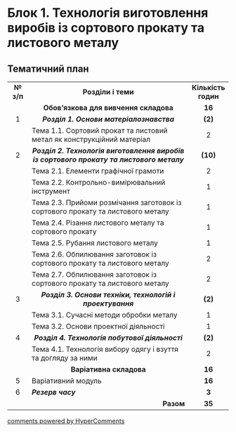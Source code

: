 <div id="hypercomments_widget" class="js-hypercomments-widget invisible"></div>

# Блок 1. Технологія виготовлення виробів із сортового прокату та листового металу

## Тематичний план

<table>
  <tr>
    <td width="10%" align="center"><b>№ з/п</b></td>
    <td width="80%" align="center"><b>Розділи  і теми</b></td>
    <td width="10%" align="center"><b>Кількість годин</b></td>
  </tr>
  <tr>
    <td width="10%" align="center"></td>
    <td width="80%" align="center"><b>Обов’язкова для вивчення складова</b></td>
    <td width="10%" align="center"><b>16</b></td>
  </tr>
  <tr>
    <td width="10%" align="center">1</td>
    <td width="80%" align="center"><b><i>Розділ 1. Основи матеріалознавства</i></b></td>
    <td width="10%" align="center"><b>(2)</b></td>
  </tr>
  <tr>
    <td width="10%" align="center"></td>
    <td width="80%" style="vertical-align:top !important;">Тема 1.1. Сортовий прокат та листовий метал як конструкційний матеріал</td>
    <td width="10%" align="center">2</td>
  </tr>
  <tr>
    <td width="10%" align="center">2</td>
    <td width="80%" align="center"><b><i>Розділ 2. Технологія виготовлення виробів із сортового прокату та листового металу</i></b></td>
    <td width="10%" align="center"><b>(10)</b></td>
  </tr>
  <tr>
    <td width="10%" align="center" rowspan="7"></td>
    <td width="80%" style="vertical-align:top !important;">Тема 2.1. Елементи графічної грамоти</td>
    <td width="10%" align="center">2</td>
  </tr>
  <tr>
    <td width="80%" style="vertical-align:top !important;">Тема 2.2. Контрольно-вимірювальний інструмент</td>
    <td width="10%" align="center">1</td>
  </tr>
  <tr>
    <td width="80%" style="vertical-align:top !important;">Тема 2.3. Прийоми розмічання заготовок із сортового прокату та листового металу</td>
    <td width="10%" align="center">1</td>
  </tr>  
  <tr>
    <td width="80%" style="vertical-align:top !important;">Тема 2.4.  Різання листового металу та сортового прокату </td>
    <td width="10%" align="center">1</td>
  </tr>
  <tr>
    <td width="80%" style="vertical-align:top !important;">Тема 2.5. Рубання листового металу   </td>
    <td width="10%" align="center">1</td>
  </tr>
  <tr>
    <td width="80%" style="vertical-align:top !important;">Тема 2.6. Обпилювання  заготовок із сортового прокату та листового металу </td>
    <td width="10%" align="center">2</td>
  </tr>
  <tr>
    <td width="80%" style="vertical-align:top !important;">Тема 2.7. Обпилювання  заготовок із сортового прокату та листового металу </td>
    <td width="10%" align="center">2</td>
  </tr>
  <tr>
    <td width="10%" align="center">3</td>
    <td width="80%" align="center"><b><i>Розділ 3. Основи техніки, технологій і проектування</i></b></td>
    <td width="10%" align="center"><b>(2)</b></td>
  </tr>
  <tr>
    <td width="10%" align="center" rowspan="2"></td>
    <td width="80%" style="vertical-align:top !important;">Тема 3.1. Сучасні методи обробки металу</td>
    <td width="10%" align="center">1</td>
  </tr>
  <tr>
    <td width="80%" style="vertical-align:top !important;">Тема 3.2. Основи проектної діяльності</td>
    <td width="10%" align="center">1</td>
  </tr>
  <tr>
    <td width="10%" align="center">4</td>
    <td width="80%" align="center"><b><i>Розділ 4. Технологія побутової діяльності</i></b></td>
    <td width="10%" align="center"><b>(2)</b></td>
  </tr>
  <tr>
    <td width="10%" align="center"></td>
    <td width="80%" style="vertical-align:top !important;">Тема 4.1. Технологія вибору одягу і взуття та догляду за ними</td>
    <td width="10%" align="center">2</td>
  </tr>
  <tr>
    <td width="10%" align="center"></td>
    <td width="80%" align="center"><b>Варіативна складова</b></td>
    <td width="10%" align="center"><b>16</b></td>
  </tr>
  <tr>
    <td width="10%" align="center">5</td>
    <td width="80%" style="vertical-align:top !important;">Варіативний модуль</td>
    <td width="10%" align="center"><b>16</b></td>
  </tr>
  <tr>
    <td width="10%" align="center">6</td>
    <td width="80%" style="vertical-align:top !important;"><b><i>Резерв часу</i></b></td>
    <td width="10%" align="center"><b>3</b></td>
  </tr>
  <tr>
    <td width="10%" align="center"></td>
    <td width="80%" align="right"><b>Разом</b></td>
    <td width="10%" align="center"><b>35</b></td>
  </tr>
</table>

<div class="js-hypercomments-container">
<a href="http://hypercomments.com" class="hc-link" title="comments widget">comments powered by HyperComments</a>
</div>